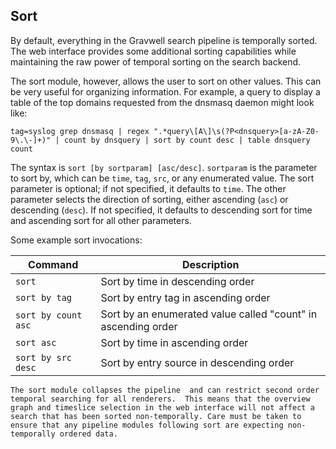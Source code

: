 ## Sort

By default, everything in the Gravwell search pipeline is temporally sorted. The web interface provides some additional sorting capabilities while maintaining the raw power of temporal sorting on the search backend.

The sort module, however, allows the user to sort on other values. This can be very useful for organizing information. For example, a query to display a table of the top domains requested from the dnsmasq daemon might look like:

```gravwell
tag=syslog grep dnsmasq | regex ".*query\[A\]\s(?P<dnsquery>[a-zA-Z0-9\.\-]+)" | count by dnsquery | sort by count desc | table dnsquery count
```

The syntax is `sort [by sortparam] [asc/desc]`. `sortparam` is the parameter to sort by, which can be `time`, `tag`, `src`, or any enumerated value. The sort parameter is optional; if not specified, it defaults to `time`. The other parameter selects the direction of sorting, either ascending (`asc`) or descending (`desc`). If not specified, it defaults to descending sort for time and ascending sort for all other parameters.

Some example sort invocations:

| Command | Description |
|---------|-------------|
| `sort` | Sort by time in descending order |
| `sort by tag` | Sort by entry tag in ascending order |
| `sort by count asc` | Sort by an enumerated value called "count" in ascending order |
| `sort asc` | Sort by time in ascending order |
| `sort by src desc` | Sort by entry source in descending order |

```{note}
The sort module collapses the pipeline  and can restrict second order temporal searching for all renderers.  This means that the overview graph and timeslice selection in the web interface will not affect a search that has been sorted non-temporally. Care must be taken to ensure that any pipeline modules following sort are expecting non-temporally ordered data.
```
